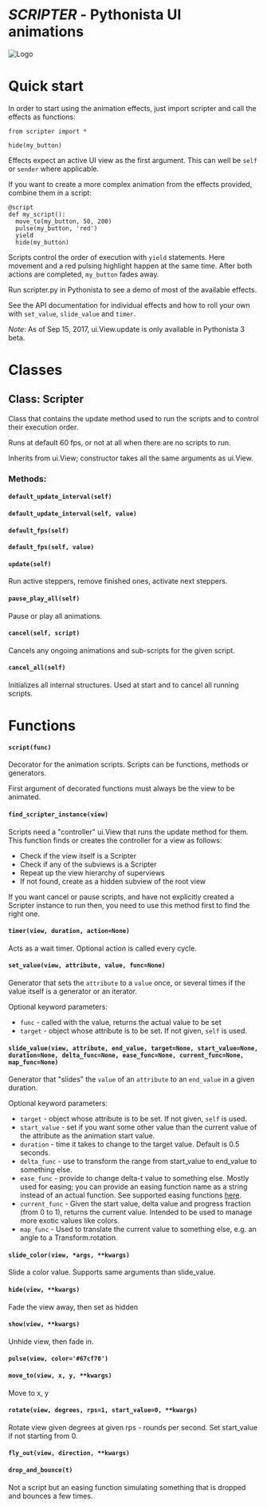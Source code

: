 # _SCRIPTER_ - Pythonista UI animations

![Logo](https://raw.githubusercontent.com/mikaelho/scripter/master/logo.jpg)

# Quick start

In order to start using the animation effects, just import scripter and call the effects as functions:

    from scripter import *
    
    hide(my_button)
    
Effects expect an active UI view as the first argument. This can well be `self` or `sender` 
where applicable.

If you want to create a more complex animation from the effects provided, combine them in a
script:
  
    @script
    def my_script():
      move_to(my_button, 50, 200)
      pulse(my_button, 'red')
      yield
      hide(my_button)
      
Scripts control the order of execution with `yield` statements. Here movement and a red 
pulsing highlight happen at the same time. After both actions are completed, `my_button` fades 
away.
        
Run scripter.py in Pythonista to see a demo of most of the available effects.
        
See the API documentation for individual effects and how to roll your own with `set_value`, 
`slide_value` and `timer`.

_Note_: As of Sep 15, 2017, ui.View.update is only available in Pythonista 3 beta.

# Classes

## Class: Scripter

Class that contains the update method used to run the scripts and to control their execution
order.

Runs at default 60 fps, or not at all when there are no scripts to run.

Inherits from ui.View; constructor takes all the same arguments as ui.View.

### Methods:


#### `default_update_interval(self)`


#### `default_update_interval(self, value)`


#### `default_fps(self)`


#### `default_fps(self, value)`


#### `update(self)`

  Run active steppers, remove finished ones,
  activate next steppers. 

#### `pause_play_all(self)`

  Pause or play all animations. 

#### `cancel(self, script)`

  Cancels any ongoing animations and
  sub-scripts for the given script. 

#### `cancel_all(self)`

  Initializes all internal structures.
  Used at start and to cancel all running scripts.
# Functions


#### `script(func)`

  Decorator for the animation scripts. Scripts can be functions, methods or generators.
  
  First argument of decorated functions must always be the view to be animated.

#### `find_scripter_instance(view)`

  Scripts need a "controller" ui.View that runs the update method for them. This function finds 
  or creates the controller for a view as follows:
    
  * Check if the view itself is a Scripter
  * Check if any of the subviews is a Scripter
  * Repeat up the view hierarchy of superviews
  * If not found, create as a hidden subview of the root view
  
  If you want cancel or pause scripts, and have not explicitly created a Scripter instance to 
  run then, you need to use this method first to find the right one.

#### `timer(view, duration, action=None)`

  Acts as a wait timer. Optional action is
  called every cycle. 

#### `set_value(view, attribute, value, func=None)`

  Generator that sets the `attribute` to a `value` once, or several times if the value itself is a 
  generator or an iterator.
  
  Optional keyword parameters:
  
  * `func` - called with the value, returns the actual value to be set
  * `target` - object whose attribute is to be set. If not given, `self` is used. 

#### `slide_value(view, attribute, end_value, target=None, start_value=None, duration=None, delta_func=None, ease_func=None, current_func=None, map_func=None)`

  Generator that "slides" the `value` of an
  `attribute` to an `end_value` in a given duration.
  
  Optional keyword parameters:
    
  * `target` - object whose attribute is to be set. If not given, `self` is used.
  * `start_value` - set if you want some other value than the current value of the attribute as the animation start value.
  * `duration` - time it takes to change to the target value. Default is 0.5 seconds.
  * `delta_func` - use to transform the range from start_value to end_value to something else.
  * `ease_func` - provide to change delta-t value to something else. Mostly used for easing; you can provide an easing function name as a string instead of an actual function. See supported easing functions [here](https://raw.githubusercontent.com/mikaelho/scripter/master/ease-functions.png).
  * `current_func` - Given the start value, delta value and progress fraction (from 0 to 1), returns the current value. Intended to be used to manage more exotic values like colors.
  * `map_func` - Used to translate the current value to something else, e.g. an angle to a Transform.rotation.

#### `slide_color(view, *args, **kwargs)`

  Slide a color value. Supports same
  arguments than slide_value. 

#### `hide(view, **kwargs)`

  Fade the view away, then set as hidden 

#### `show(view, **kwargs)`

  Unhide view, then fade in. 

#### `pulse(view, color='#67cf70')`


#### `move_to(view, x, y, **kwargs)`

  Move to x, y 

#### `rotate(view, degrees, rps=1, start_value=0, **kwargs)`

  Rotate view given degrees at given rps - rounds per second. Set start_value if not
  starting from 0. 

#### `fly_out(view, direction, **kwargs)`


#### `drop_and_bounce(t)`

  Not a script but an easing function simulating something that is dropped and
  bounces a few times. 
